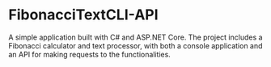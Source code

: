 # FibonacciTextCLI-API
A simple application built with C# and ASP.NET Core. The project includes a Fibonacci calculator and text processor, with both a console application and an API for making requests to the functionalities.
